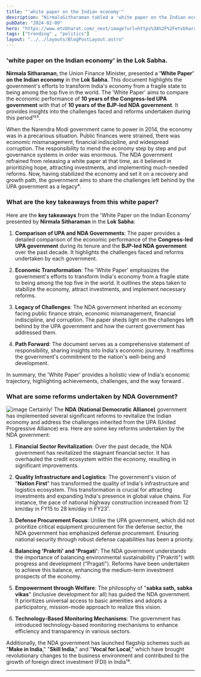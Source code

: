 ```yaml
---
title: "'white paper on the Indian economy'"
description: "NirmalaSitharaman tabled a 'white paper on the Indian economy' in the Lok Sabha."
pubDate: "2024-02-09"
hero: "https://www.etvbharat.com/_next/image?url=https%3A%2F%2Fetvbharatimages.akamaized.net%2Fetvbharat%2Fprod-images%2F08-02-2024%2F1200-675-20702310-857-20702310-1707400408188.jpg&w=3840&q=30"
tags: ["trending" , "politics"]
layout: "../../layouts/BlogPostLayout.astro"
---
```

### 'white paper on the Indian economy' in the Lok Sabha.
**Nirmala Sitharaman**, the Union Finance Minister, presented a **'White Paper' on the Indian economy** in the **Lok Sabha**. This document highlights the government's efforts to transform India's economy from a fragile state to being among the top five in the world. The 'White Paper' aims to compare the economic performance of **10 years of the Congress-led UPA government** with that of **10 years of the BJP-led NDA government**. It provides insights into the challenges faced and reforms undertaken during this period¹²³.

When the Narendra Modi government came to power in 2014, the economy was in a precarious situation. Public finances were strained, there was economic mismanagement, financial indiscipline, and widespread corruption. The responsibility to mend the economy step by step and put governance systems in order was enormous. The NDA government refrained from releasing a white paper at that time, as it believed in prioritizing hope, attracting investments, and implementing much-needed reforms. Now, having stabilized the economy and set it on a recovery and growth path, the government aims to share the challenges left behind by the UPA government as a legacy⁴.

### What are the key takeaways from this white paper?

Here are the **key takeaways** from the 'White Paper on the Indian Economy' presented by **Nirmala Sitharaman** in the **Lok Sabha**:

1. **Comparison of UPA and NDA Governments**: The paper provides a detailed comparison of the economic performance of the **Congress-led UPA government** during its tenure and the **BJP-led NDA government** over the past decade. It highlights the challenges faced and reforms undertaken by each government.

2. **Economic Transformation**: The 'White Paper' emphasizes the government's efforts to transform India's economy from a fragile state to being among the top five in the world. It outlines the steps taken to stabilize the economy, attract investments, and implement necessary reforms.

3. **Legacy of Challenges**: The NDA government inherited an economy facing public finance strain, economic mismanagement, financial indiscipline, and corruption. The paper sheds light on the challenges left behind by the UPA government and how the current government has addressed them.

4. **Path Forward**: The document serves as a comprehensive statement of responsibility, sharing insights into India's economic journey. It reaffirms the government's commitment to the nation's well-being and development.

In summary, the 'White Paper' provides a holistic view of India's economic trajectory, highlighting achievements, challenges, and the way forward   .

### What are some reforms undertaken by NDA Government?
![image](https://thenewsnow.co.in/newsadmin/photo/9220242364510.jpg)
Certainly! The **NDA (National Democratic Alliance)** government has implemented several significant reforms to revitalize the Indian economy and address the challenges inherited from the UPA (United Progressive Alliance) era. Here are some key reforms undertaken by the NDA government:

1. **Financial Sector Revitalization**: Over the past decade, the NDA government has revitalized the stagnant financial sector. It has overhauled the credit ecosystem within the economy, resulting in significant improvements.

2. **Quality Infrastructure and Logistics**: The government's vision of "**Nation First**" has transformed the quality of India's infrastructure and logistics ecosystem. This transformation is crucial for attracting investments and expanding India's presence in global value chains. For instance, the pace of national highway construction increased from 12 km/day in FY15 to 28 km/day in FY23¹.

3. **Defense Procurement Focus**: Unlike the UPA government, which did not prioritize critical equipment procurement for the defense sector, the NDA government has emphasized defense procurement. Ensuring national security through robust defense capabilities has been a priority.

4. **Balancing 'Prakriti' and 'Pragati'**: The NDA government understands the importance of balancing environmental sustainability ("Prakriti") with progress and development ("Pragati"). Reforms have been undertaken to achieve this balance, enhancing the medium-term investment prospects of the economy.

5. **Empowerment through Welfare**: The philosophy of "**sabka sath, sabka vikas**" (inclusive development for all) has guided the NDA government. It prioritizes universal access to basic amenities and adopts a participatory, mission-mode approach to realize this vision.

6. **Technology-Based Monitoring Mechanisms**: The government has introduced technology-based monitoring mechanisms to enhance efficiency and transparency in various sectors.

Additionally, the NDA government has launched flagship schemes such as "**Make in India**," "**Skill India**," and "**Vocal for Local**," which have brought revolutionary changes to the business environment and contributed to the growth of foreign direct investment (FDI) in India¹⁴.

---
